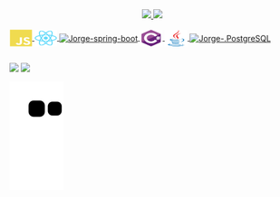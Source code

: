 <div align="center">
  <a href="https://github.com/JorgeBranda0">
  <img height="180em" src="https://github-readme-stats.vercel.app/api?username=JorgeBranda0&show_icons=true&theme=dark&include_all_commits=true&count_private=true"/>
  <img height="180em" src="https://github-readme-stats.vercel.app/api/top-langs/?username=JorgeBranda0&layout=compact&langs_count=7&theme=dark"/>
</div>
<div style="display: inline_block"><br>
  <img align="center" alt="Jorge-Js" height="30" width="40" src="https://raw.githubusercontent.com/devicons/devicon/master/icons/javascript/javascript-plain.svg">
  <img align="center" alt="Jorge-React" height="30" width="40" src="https://raw.githubusercontent.com/devicons/devicon/master/icons/react/react-original.svg">
  <img align="center" alt="Jorge-spring-boot" height="30" width="40" src="https://raw.githubusercontent.com/devicons/devicon/master/icons/spring-boot/spring-boot-original.svg">
  <img align="center" alt="Jorge-Csharp" height="30" width="40" src="https://raw.githubusercontent.com/devicons/devicon/master/icons/csharp/csharp-original.svg">
  <img align="center" alt="Jorge-Java" height="30" width="40" src="https://raw.githubusercontent.com/devicons/devicon/master/icons/java/java-original.svg">
  <img align="center" alt="Jorge-.PostgreSQL" height="30" width="40" src="https://cdn.jsdelivr.net/gh/devicons/devicon/icons/postgresql/postgresql-original.svg" />
</div>

##

<div>
  <a href = "mailto:brandaoneto01@gmail.com"><img src="https://img.shields.io/badge/-Gmail-%23333?style=for-the-badge&logo=gmail&logoColor=white" target="_blank"></a>
  <a href="https://www.linkedin.com/in/jorgebrandaon" target="_blank"><img src="https://img.shields.io/badge/-LinkedIn-%230077B5?style=for-the-badge&logo=linkedin&logoColor=white"   target="_blank"></a> 

  ![Snake animation](https://github.com/JorgeBranda0/JorgeBranda0/blob/output/github-contribution-grid-snake.svg)
</div>




